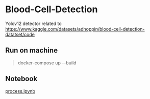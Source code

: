 # Blood-Cell-Detection

Yolov12 detector related to https://www.kaggle.com/datasets/adhoppin/blood-cell-detection-datatset/code

## Run on machine

> docker-compose up --build

## Notebook

[process.ipynb](app/process.ipynb)

